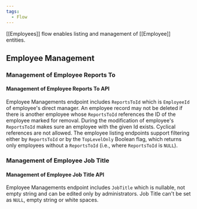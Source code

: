 ```yaml
---
tags:
  - Flow
---
```

[[Employees]] flow enables listing and management of [[Employee]] entities.

## Employee Management
### Management of Employee Reports To
#### Management of Employee Reports To API
Employee Managements endpoint includes `ReportsToId` which is `EmployeeId` of employee's direct manager. 
An employee record may not be deleted if there is another employee whose `ReportsToId` references the ID of the employee marked for removal.
During the modification of employee's `ReportsToId` makes sure an employee with the given Id exists.
Cyclical references are not allowed.
The employee listing endpoints support filtering either by `ReportsToId` or by the `TopLevelOnly` Boolean flag, which returns only employees without a `ReportsToId` (i.e., where `ReportsToId` is `NULL`).
### Management of Employee Job Title
#### Management of Employee Job Title API
Employee Managements endpoint includes `JobTitle` which is nullable, not empty string and can be edited only by administrators.
Job Title can't be set as `NULL`, empty string or white spaces.